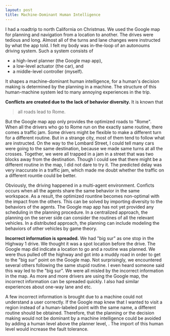 ```yaml
---
layout: post
title: Machine-Dominant Human Intelligence
---
```

I had a roadtrip to north California on Christmas. 
We used the Google map for planning and navigation from a location to another. 
The drives were tedious and long. 
Almost all of the turns and lane changes were instructed by what the app told. 
I felt my body was in-the-loop of an autonoums driving system. Such a system consists of

* a high-level planner (the Google map app),
* a low-level actuator (the car), and
* a middle-level controller (myself).

It shapes a machine-dominant human intelligence, for a human's decision making is determined by the planning in a machine.
The structure of this human-machine system led to many annoying experiences in the trip.

**Conflicts are created due to the lack of behavior diversity.**
It is known that 

> all roads lead to Rome.

But the Google map app only provides the optimized roads to "Rome".
When all the drivers who go to Rome run on the exactly same routine, there comes a traffic jam. 
Some drivers might be flexible to make a different turn for a different routine.
But in a strange city, most of them tend to follow what are instructed.
On the way to the Lombard Street, I could tell many cars were going to the same destination, because we made same turns at all the crosses.
Together, we were all trapped in a jam in a street that was two blocks away from the destination.
Though I could see that there might be a different routine in the map, I did not dare to try it.
The predicted delay was very inaccurate in a traffic jam, which made me doubt whether the traffic on a different rountie could be better.

Obviously, the driving happened in a multi-agent environment. 
Conficts occurs when all the agents share the same behavior in the same workspace.
As a result, the optimized rountine becomes non-optimal with the impact from the others.
This can be solved by importing diversity to the behaviors of the agents.
The Google map app has not yet provided any scheduling in the planning procedure.
In a centralized approach, the planning on the server side can consider the routines of all the relevant vehicles.
In a distributed approach, the planning can include modeling the behaviors of other vehicles by game theory.

**Incorrect information is spreaded.**
We had "big sur" as one stop in the Highway 1 drive.
We thought it was a spot location before the drive.
The Google map did indicate a location to go and a routine was planned.
We were thus pulled off the highway and got into a muddy road in order to get to the "big sur" point on the Google map.
Not surprisingly, we encountered several others following the same stupid routine.
I even heard someone said this way led to the "big sur".
We were all misled by the incorrect information in the map.
As more and more drivers are using the Google map, the incorrect information can be spreaded quickly.
I also had similar experiences about one-way lane and etc.

A few incorrect information is brought due to a machine could not understand a user correctly.
If the Google map knew that I wanted to visit a region instead of a human-labeled point with the same name, a different routine should be obtained.
Therefore, that the planning or the decision making would not be dominant by a machine intelligence could be avoided by adding a human level above the planner level, .
The import of this human level would increase the fault tolerance.




 





 
